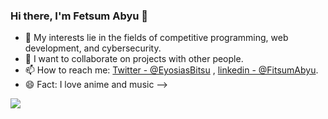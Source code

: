 ### Hi there, I'm Fetsum Abyu 👋


- 🔭 My interests lie in the fields of competitive programming, web development, and cybersecurity.
- 👯 I want to collaborate on projects with other people.
- 📫 How to reach me: [Twitter - @EyosiasBitsu](https://twitter.com/EyosiasBitsu) , 
[linkedin - @FitsumAbyu](https://www.linkedin.com/in/fetsum-abyu-812414218).
- 😄 Fact: I love anime and music
-->
<img src ="https://github-readme-stats.vercel.app/api?username=eyosiasbitsu&&show_icons=true&title_color=ffffff&icon_color=bb2acf&text_color=daf7dc&bg_color=151515" />
